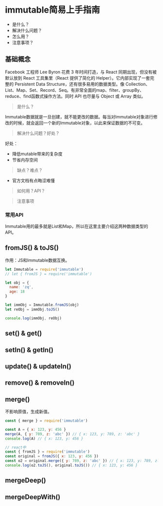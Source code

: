 # immutable简易上手指南

* 是什么？
* 解决什么问题？
* 怎么用？
* 注意事项？

## 基础概念

Facebook 工程师 Lee Byron 花费 3 年时间打造，与 React 同期出现，但没有被默认放到 React 工具集里（React 提供了简化的 Helper）。它内部实现了一套完整的 Persistent Data Structure，还有很多易用的数据类型。像 Collection、List、Map、Set、Record、Seq。有非常全面的map、filter、groupBy、reduce、find函数式操作方法。同时 API 也尽量与 Object 或 Array 类似。

> 是什么？

Immutable数据就是一旦创建，就不能更改的数据。每当对Immutable对象进行修改的时候，就会返回一个新的Immutable对象，以此来保证数据的不可变。

> 解决什么问题？好处？

好处：

* 降低mutable带来的复杂度
* 节省内存空间

> 缺点？难点？

* 官方文档有点晦涩难懂

> 如何用？API？

> 注意事项

### 常用API

Immutable用的最多就是List和Map，所以在这里主要介绍这两种数据类型的API。

## fromJS() & toJS()

作用：JS和Immutable数据互换。

```js
let Immutable = require('immutable')
// let { fromJS } = require('immutable')

let obj = {
  name: 'zq',
  age: 18
}

let immObj = Immutable.fromJS(obj)
let reObj = immObj.toJS()

console.log(immObj, reObj)
```

## set() & get()

## setIn() & getIn()

## update() & updateIn()

## remove() & removeIn()

## merge()

不影响原值，生成新值。

```js
const { merge } = require('immutable')

const A = { x: 123, y: 456 }
merge(A, { y: 789, z: 'abc' }) // { x: 123, y: 789, z: 'abc' }
console.log(A) // { x: 123, y: 456 }

// react中
const { fromJS } = require('immutable')
const original = fromJS({ x: 123, y: 456 })
const o2 = original.merge({ y: 789, z: 'abc' }) // { x: 123, y: 789, z: 'abc' }
console.log(o2.toJS(), original.toJS()) // { x: 123, y: 456 }
```

## mergeDeep()

## mergeDeepWith()
